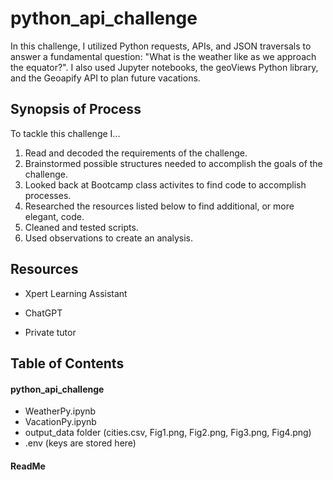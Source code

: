 # python_api_challenge


In this challenge, I utilized Python requests, APIs, and JSON traversals to answer a fundamental question: "What is the weather like as we approach the equator?". I also used Jupyter notebooks, the geoViews Python library, and the Geoapify API to plan future vacations.

## Synopsis of Process

To tackle this challenge I...

1. Read and decoded the requirements of the challenge.
2. Brainstormed possible structures needed to accomplish the goals of the challenge.
3. Looked back at Bootcamp class activites to find code to accomplish processes.
4. Researched the resources listed below to find additional, or more elegant, code.
5. Cleaned and tested scripts.
6. Used observations to create an analysis. 
   


## Resources

   
+ Xpert Learning Assistant

+ ChatGPT

+ Private tutor



## Table of Contents

#### python_api_challenge                    
+ WeatherPy.ipynb
+ VacationPy.ipynb
+ output_data folder (cities.csv, Fig1.png, Fig2.png, Fig3.png, Fig4.png)
+ .env (keys are stored here)

#### ReadMe
